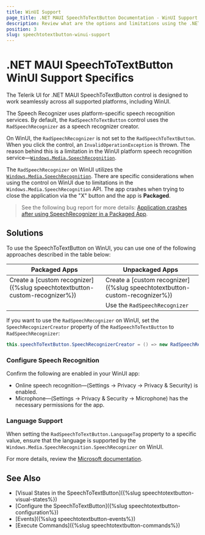 ```yaml
---
title: WinUI Support
page_title: .NET MAUI SpeechToTextButton Documentation - WinUI Support
description: Review what are the options and limitations using the .NET MAUI SpeechToTextButton on WinUI.
position: 3
slug: speechtotextbutton-winui-support
---
```


# .NET MAUI SpeechToTextButton WinUI Support Specifics

The Telerik UI for .NET MAUI SpeechToTextButton control is designed to work seamlessly across all supported platforms, including WinUI.

The Speech Recognizer uses platform-specific speech recognition services. By default, the `RadSpeechToTextButton` control uses the `RadSpeechRecognizer` as a speech recognizer creator. 

On WinUI, the `RadSpeechRecognizer` is not set to the `RadSpeechToTextButton`. When you click the control, an `InvalidOperationException` is thrown. The reason behind this is a limitation in the WinUI platform speech recognition service&mdash;[`Windows.Media.SpeechRecognition`](https://learn.microsoft.com/en-us/uwp/api/windows.media.speechrecognition?view=winrt-26100).

The `RadSpeechRecognizer` on WinUI utilizes the [`Windows.Media.SpeechRecognition`](https://learn.microsoft.com/en-us/uwp/api/windows.media.speechrecognition?view=winrt-26100). There are specific considerations when using the control on WinUI due to limitations in the `Windows.Media.SpeechRecognition` API. The app crashes when trying to close the application via the "X" button and the app is **Packaged**.

> See the following bug report for more details: [Application crashes after using SpeechRecognizer in a Packaged App](https://github.com/microsoft/microsoft-ui-xaml/issues/10697).

## Solutions

To use the SpeechToTextButton on WinUI, you can use one of the following approaches described in the table below:

| Packaged Apps | Unpackaged Apps |
| ------------- | --------------- |
| Create a [custom recognizer]({%slug speechtotextbutton-custom-recognizer%}) | Create a [custom recognizer]({%slug speechtotextbutton-custom-recognizer%}) |
|  | Use the `RadSpeechRecognizer` |

If you want to use the `RadSpeechRecognizer` on WinUI, set the `SpeechRecognizerCreator` property of the `RadSpeechToTextButton` to `RadSpeechRecognizer`:

```C#
this.speechToTextButton.SpeechRecognizerCreator = () => new RadSpeechRecognizer();
```

### Configure Speech Recognition

Confirm the following are enabled in your WinUI app:

* Online speech recognition&mdash;(Settings -> Privacy -> Privacy & Security) is enabled.
* Microphone&mdash;(Settings -> Privacy & Security -> Microphone) has the necessary permissions for the app. 

### Language Support

When setting the `RadSpeechToTextButton.LanguageTag` property to a specific value, ensure that the language is supported by the `Windows.Media.SpeechRecognition.SpeechRecognizer` on WinUI. 

For more details, review the [Microsoft documentation](https://learn.microsoft.com/en-us/windows/apps/design/input/speech-recognition#predefined-grammars).

## See Also

- [Visual States in the SpeechToTextButton]({%slug speechtotextbutton-visual-states%})
- [Configure the SpeechToTextButton]({%slug speechtotextbutton-configuration%})
- [Events]({%slug speechtotextbutton-events%})
- [Execute Commands]({%slug speechtotextbutton-commands%})